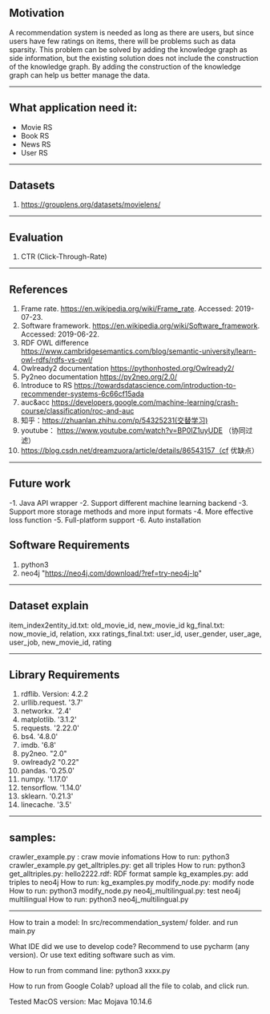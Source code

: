 ## Motivation ##

A recommendation system is needed as long as there are users, but since users have few ratings on items, there will be problems such as data sparsity. This problem can be solved by adding the knowledge graph as side information, but the existing solution does not include the construction of the knowledge graph. By adding the construction of the knowledge graph can help us better manage the data.

----

## What application need it:

- Movie RS
- Book RS
- News RS
- User RS

----

## Datasets

1. https://grouplens.org/datasets/movielens/

----

## Evaluation

1. CTR (Click-Through-Rate)

----

## References

1.	Frame rate. https://en.wikipedia.org/wiki/Frame_rate. Accessed: 2019- 07-23.
2.	Software framework. https://en.wikipedia.org/wiki/Software_framework. Accessed: 2019-06-22.
3.	RDF OWL difference https://www.cambridgesemantics.com/blog/semantic-university/learn-owl-rdfs/rdfs-vs-owl/
4.	Owlready2 documentation https://pythonhosted.org/Owlready2/
5.	Py2neo documentation https://py2neo.org/2.0/
6.	Introduce to RS https://towardsdatascience.com/introduction-to-recommender-systems-6c66cf15ada
7.	auc&acc https://developers.google.com/machine-learning/crash-course/classification/roc-and-auc
8.    知乎：https://zhuanlan.zhihu.com/p/54325231(交替学习)
9.    youtube： https://www.youtube.com/watch?v=BP0IZ1uyUDE （协同过滤）
10.  https://blog.csdn.net/dreamzuora/article/details/86543157（cf 优缺点）

----

## Future work
-1. Java API wrapper
-2. Support different machine learning backend
-3. Support more storage methods and more input formats
-4. More effective loss function
-5. Full-platform support
-6. Auto installation


## Software Requirements

1. python3
2. neo4j  "https://neo4j.com/download/?ref=try-neo4j-lp"

---

## Dataset explain
item_index2entity_id.txt:  old_movie_id, new_movie_id
kg_final.txt:   now_movie_id, relation, xxx
ratings_final.txt:   user_id, user_gender, user_age, user_job, new_movie_id, rating

---

## Library Requirements

1. rdflib.  Version: 4.2.2 
2. urllib.request.   '3.7'
3. networkx.  '2.4'
4. matplotlib.  '3.1.2'
5. requests.  '2.22.0'
6. bs4.  '4.8.0'
7. imdb.  '6.8'
8. py2neo.  "2.0"
9. owlready2   "0.22"
10. pandas.  '0.25.0'
11. numpy.  '1.17.0'
12. tensorflow.  '1.14.0'
13. sklearn.  '0.21.3'
14. linecache.  '3.5'
---

## samples:

crawler_example.py :  craw movie infomations  How to run: python3 crawler_example.py
get_alltriples.py: get all triples      How to run: python3 get_alltriples.py: 
hello2222.rdf: RDF format sample 
kg_examples.py:  add triples to neo4j     How to run: kg_examples.py
modify_node.py: modify node     How to run: python3 modify_node.py
neo4j_multilingual.py:  test neo4j multilingual      How to run: python3 neo4j_multilingual.py

---


How to train a model:
In src/recommendation_system/ folder.  and run main.py

What IDE did we use to develop code? 
Recommend to use pycharm (any version). Or use text editing software such as vim.

How to run from command line:
python3 xxxx.py

How to run from Google Colab?
upload all the file to colab, and click run.

Tested MacOS version: Mac Mojava 10.14.6 
